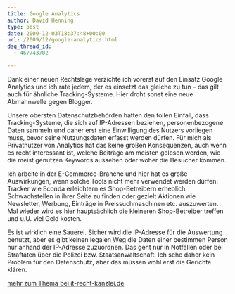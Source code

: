 ```yaml
---
title: Google Analytics
author: David Henning
type: post
date: 2009-12-03T18:37:48+00:00
url: /2009/12/google-analytics.html
dsq_thread_id:
  - 467743702

---
```

Dank einer neuen Rechtslage verzichte ich vorerst auf den Einsatz Google Analytics und ich rate jedem, der es einsetzt das gleiche zu tun &#8211; das gilt auch für ähnliche Tracking-Systeme. Hier droht sonst eine neue Abmahnwelle gegen Blogger.

Unsere obersten Datenschutzbehörden hatten den tollen Einfall, dass Tracking-Systeme, die sich auf IP-Adressen beziehen, personenbezogene Daten sammeln und daher erst eine Einwilligung des Nutzers vorliegen muss, bevor seine Nutzungsdaten erfasst werden dürfen. Für mich als Privatnutzer von Analytics hat das keine großen Konsequenzen, auch wenn es recht interessant ist, welche Beiträge am meisten gelesen werden, wie die meist genutzen Keywords aussehen oder woher die Besucher kommen.

Ich arbeite in der E-Commerce-Branche und hier hat es große Auswirkungen, wenn solche Tools nicht mehr verwendet werden dürfen. Tracker wie Econda erleichtern es Shop-Betreibern erheblich Schwachstellen in ihrer Seite zu finden oder gezielt Aktionen wie Newsletter, Werbung, Einträge in Preissuchmaschinen etc. auszuwerten. Mal wieder wird es hier hauptsächlich die kleineren Shop-Betreiber treffen und u.U. viel Geld kosten.

Es ist wirklich eine Sauerei. Sicher wird die IP-Adresse für die Auswertung benutzt, aber es gibt keinen legalen Weg die Daten einer bestimmen Person nur anhand der IP-Adresse zuzuordnen. Das geht nur in Notfällen oder bei Straftaten über die Polizei bzw. Staatsanwaltschaft. Ich sehe daher kein Problem für den Datenschutz, aber das müssen wohl erst die Gerichte klären.

[mehr zum Thema bei it-recht-kanzlei.de][1]

 [1]: http://www.it-recht-kanzlei.de/index.php?id=view&cid=4243